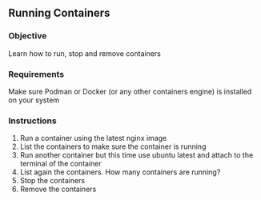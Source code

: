## Running Containers

### Objective

Learn how to run, stop and remove containers

### Requirements

Make sure Podman or Docker (or any other containers engine) is installed on your system

### Instructions

1. Run a container using the latest nginx image
2. List the containers to make sure the container is running
3. Run another container but this time use ubuntu latest and attach to the terminal of the container
4. List again the containers. How many containers are running?
5. Stop the containers
6. Remove the containers
